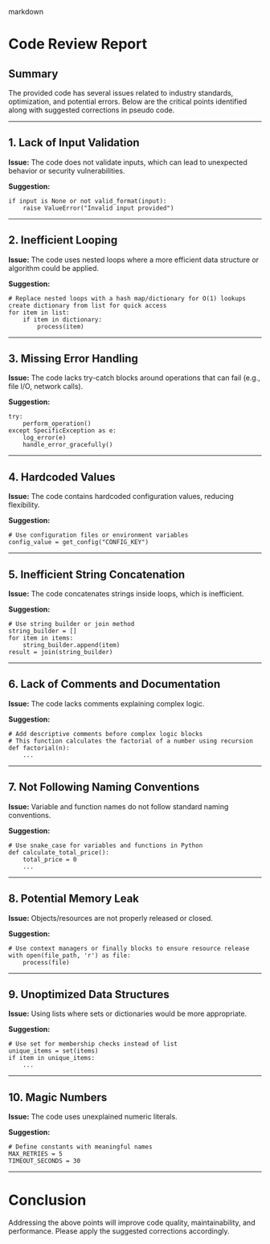 markdown
# Code Review Report

## Summary
The provided code has several issues related to industry standards, optimization, and potential errors. Below are the critical points identified along with suggested corrections in pseudo code.

---

## 1. Lack of Input Validation
**Issue:** The code does not validate inputs, which can lead to unexpected behavior or security vulnerabilities.

**Suggestion:**
```pseudo
if input is None or not valid_format(input):
    raise ValueError("Invalid input provided")
```

---

## 2. Inefficient Looping
**Issue:** The code uses nested loops where a more efficient data structure or algorithm could be applied.

**Suggestion:**
```pseudo
# Replace nested loops with a hash map/dictionary for O(1) lookups
create dictionary from list for quick access
for item in list:
    if item in dictionary:
        process(item)
```

---

## 3. Missing Error Handling
**Issue:** The code lacks try-catch blocks around operations that can fail (e.g., file I/O, network calls).

**Suggestion:**
```pseudo
try:
    perform_operation()
except SpecificException as e:
    log_error(e)
    handle_error_gracefully()
```

---

## 4. Hardcoded Values
**Issue:** The code contains hardcoded configuration values, reducing flexibility.

**Suggestion:**
```pseudo
# Use configuration files or environment variables
config_value = get_config("CONFIG_KEY")
```

---

## 5. Inefficient String Concatenation
**Issue:** The code concatenates strings inside loops, which is inefficient.

**Suggestion:**
```pseudo
# Use string builder or join method
string_builder = []
for item in items:
    string_builder.append(item)
result = join(string_builder)
```

---

## 6. Lack of Comments and Documentation
**Issue:** The code lacks comments explaining complex logic.

**Suggestion:**
```pseudo
# Add descriptive comments before complex logic blocks
# This function calculates the factorial of a number using recursion
def factorial(n):
    ...
```

---

## 7. Not Following Naming Conventions
**Issue:** Variable and function names do not follow standard naming conventions.

**Suggestion:**
```pseudo
# Use snake_case for variables and functions in Python
def calculate_total_price():
    total_price = 0
    ...
```

---

## 8. Potential Memory Leak
**Issue:** Objects/resources are not properly released or closed.

**Suggestion:**
```pseudo
# Use context managers or finally blocks to ensure resource release
with open(file_path, 'r') as file:
    process(file)
```

---

## 9. Unoptimized Data Structures
**Issue:** Using lists where sets or dictionaries would be more appropriate.

**Suggestion:**
```pseudo
# Use set for membership checks instead of list
unique_items = set(items)
if item in unique_items:
    ...
```

---

## 10. Magic Numbers
**Issue:** The code uses unexplained numeric literals.

**Suggestion:**
```pseudo
# Define constants with meaningful names
MAX_RETRIES = 5
TIMEOUT_SECONDS = 30
```

---

# Conclusion
Addressing the above points will improve code quality, maintainability, and performance. Please apply the suggested corrections accordingly.
